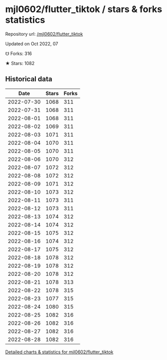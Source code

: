 # mjl0602/flutter_tiktok / stars & forks statistics

Repository url: [/mjl0602/flutter_tiktok](https://github.com/mjl0602/flutter_tiktok)

Updated on Oct 2022, 07

☋ Forks: 316

★ Stars: 1082

## Historical data
| Date | Stars | Forks |
|------|-------|-------|
| 2022-07-30 | 1068 | 311 | 
| 2022-07-31 | 1068 | 311 | 
| 2022-08-01 | 1068 | 311 | 
| 2022-08-02 | 1069 | 311 | 
| 2022-08-03 | 1071 | 311 | 
| 2022-08-04 | 1070 | 311 | 
| 2022-08-05 | 1070 | 311 | 
| 2022-08-06 | 1070 | 312 | 
| 2022-08-07 | 1072 | 312 | 
| 2022-08-08 | 1072 | 312 | 
| 2022-08-09 | 1071 | 312 | 
| 2022-08-10 | 1073 | 312 | 
| 2022-08-11 | 1073 | 311 | 
| 2022-08-12 | 1073 | 311 | 
| 2022-08-13 | 1074 | 312 | 
| 2022-08-14 | 1074 | 312 | 
| 2022-08-15 | 1075 | 312 | 
| 2022-08-16 | 1074 | 312 | 
| 2022-08-17 | 1075 | 312 | 
| 2022-08-18 | 1078 | 312 | 
| 2022-08-19 | 1078 | 312 | 
| 2022-08-20 | 1078 | 312 | 
| 2022-08-21 | 1078 | 313 | 
| 2022-08-22 | 1078 | 315 | 
| 2022-08-23 | 1077 | 315 | 
| 2022-08-24 | 1080 | 315 | 
| 2022-08-25 | 1082 | 316 | 
| 2022-08-26 | 1082 | 316 | 
| 2022-08-27 | 1082 | 316 | 
| 2022-08-28 | 1082 | 316 | 


[Detailed charts & statistics for mjl0602/flutter_tiktok](https://reviewgithub.com/rep/mjl0602/flutter_tiktok)
